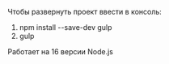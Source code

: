 Чтобы развернуть проект ввести в консоль:

  1) npm install --save-dev gulp
  2) gulp

Работает на 16 версии Node.js